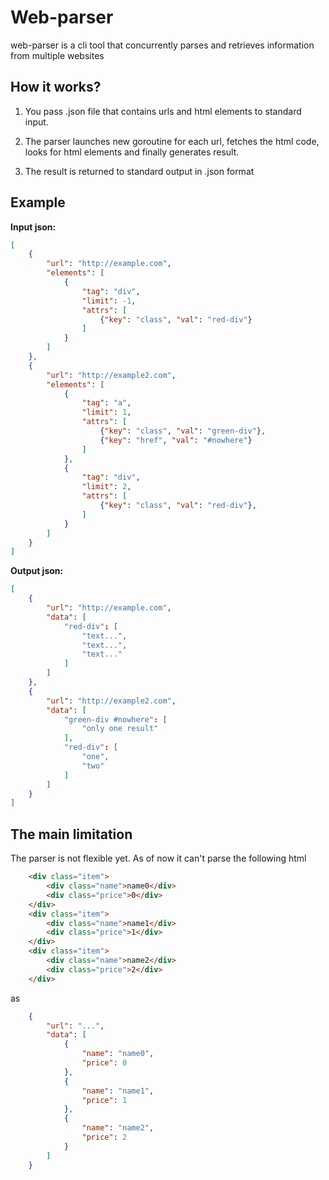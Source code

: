 # Web-parser

web-parser is a cli tool that concurrently parses and retrieves information from multiple websites

## How it works?
1) You pass .json file that contains urls and html elements to standard input.

2) The parser launches new goroutine for each url, fetches the html code, looks for html elements and finally generates result.

3) The result is returned to standard output in .json format

## Example
**Input json:**  
```json
[
    {
        "url": "http://example.com",
        "elements": [
            {
                "tag": "div",
                "limit": -1, 
                "attrs": [
                    {"key": "class", "val": "red-div"}
                ]
            }
        ]
    },
    {
        "url": "http://example2.com",
        "elements": [
            {
                "tag": "a",
                "limit": 1, 
                "attrs": [
                    {"key": "class", "val": "green-div"},
                    {"key": "href", "val": "#nowhere"}
                ]
            },
            {
                "tag": "div",
                "limit": 2, 
                "attrs": [
                    {"key": "class", "val": "red-div"},
                ]
            }
        ]
    }
]
```

**Output json:**  
```json
[
    {
        "url": "http://example.com",
        "data": [
            "red-div": [
                "text...",
                "text...",
                "text..."
            ]
        ]
    },
    {
        "url": "http://example2.com",
        "data": [
            "green-div #nowhere": [
                "only one result"
            ],
            "red-div": [
                "one",
                "two"
            ]
        ]
    }
]
```

## The main limitation
The parser is not flexible yet.
As of now it can't parse the following html
```html
    <div class="item">
        <div class="name">name0</div>
        <div class="price">0</div>
    </div>
    <div class="item">
        <div class="name">name1</div>
        <div class="price">1</div>
    </div>
    <div class="item">
        <div class="name">name2</div>
        <div class="price">2</div>
    </div>
```
as
```json
    {
        "url": "...",
        "data": [
            {
                "name": "name0",
                "price": 0
            },
            {
                "name": "name1",
                "price": 1
            },
            {
                "name": "name2",
                "price": 2
            }
        ]
    }
```
